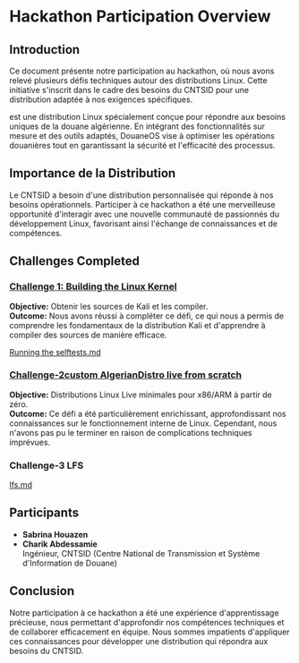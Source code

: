 # Hackathon Participation Overview

## Introduction
Ce document présente notre participation au hackathon, où nous avons relevé plusieurs défis techniques autour des distributions Linux. Cette initiative s'inscrit dans le cadre des besoins du CNTSID pour une distribution adaptée à nos exigences spécifiques.

est une distribution Linux spécialement conçue pour répondre aux besoins uniques de la douane algérienne. En intégrant des fonctionnalités sur mesure et des outils adaptés, DouaneOS vise à optimiser les opérations douanières tout en garantissant la sécurité et l'efficacité des processus.

## Importance de la Distribution
Le CNTSID a besoin d'une distribution personnalisée qui réponde à nos besoins opérationnels. Participer à ce hackathon a été une merveilleuse opportunité d'interagir avec une nouvelle communauté de passionnés du développement Linux, favorisant ainsi l'échange de connaissances et de compétences.

## Challenges Completed

### [Challenge 1: Building the Linux Kernel](Chalange1%2FChallenge%201_%20Building%20Linux%20Kernel.sh.md)
**Objective:** Obtenir les sources de Kali et les compiler.  
**Outcome:** Nous avons réussi à compléter ce défi, ce qui nous a permis de comprendre les fondamentaux de la distribution Kali et d'apprendre à compiler des sources de manière efficace.

[Running the selftests.md](Chalange1%2Fselftests%2FRunning%20the%20selftests.md)



### [Challenge-2custom AlgerianDistro live from scratch](Challenge-2-minimal-linux-live%2Fcustom%20AlgerianDistro%20live%20from%20scratch.md)
**Objective:**  Distributions Linux Live minimales pour x86/ARM à partir de zéro.  
**Outcome:** Ce défi a été particulièrement enrichissant, approfondissant nos connaissances sur le fonctionnement interne de Linux. Cependant, nous n'avons pas pu le terminer en raison de complications techniques imprévues.

### Challenge-3 LFS 
[lfs.md](lfs.md)

## Participants
- **Sabrina Houazen**
- **Charik Abdessamie**  
  Ingénieur, CNTSID (Centre National de Transmission et Système d'Information de Douane)

## Conclusion
Notre participation à ce hackathon a été une expérience d'apprentissage précieuse, nous permettant d'approfondir nos compétences techniques et de collaborer efficacement en équipe. Nous sommes impatients d'appliquer ces connaissances pour développer une distribution qui répondra aux besoins du CNTSID.
